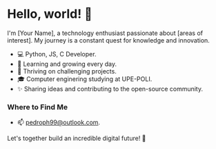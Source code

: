 # Hello, world! 👋

I'm [Your Name], a technology enthusiast passionate about [areas of interest]. My journey is a constant quest for knowledge and innovation.

- 💻 Python, JS, C Developer.
- 🌱 Learning and growing every day.
- 🚀 Thriving on challenging projects.
- 🎓 Computer enginering  studying at  UPE-POLI.
- ✨ Sharing ideas and contributing to the open-source community.


### Where to Find Me

- 📫 pedroph99@outlook.com.

Let's together build an incredible digital future! 🌟

